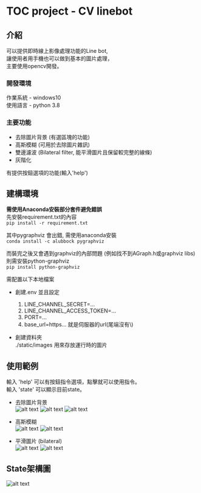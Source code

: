 # TOC project - CV linebot
## 介紹
可以提供即時線上影像處理功能的Line bot,    
讓使用者用手機也可以做到基本的圖片處理，  
主要使用opencv開發。

### 開發環境
作業系統 - windows10  
使用語言 - python 3.8

### 主要功能
* 去除圖片背景 (有選區塊的功能)
* 高斯模糊 (可用於去除圖片雜訊)
* 雙邊濾波 (Bilateral filter, 能平滑圖片且保留較完整的線條)
* 灰階化

有提供按鈕選項的功能(輸入'help')

## 建構環境
**需使用Anaconda安裝部分套件避免錯誤**  
先安裝requirement.txt的內容  
`pip install -r requirement.txt`

其中pygraphviz  會出錯, 需使用anaconda安裝  
`conda install -c alubbock pygraphviz`

而裝完之後又會遇到graphviz的內部問題 (例如找不到AGraph.h或graphviz libs)  
則需安裝python-graphviz  
`pip install python-graphviz`  

需配置以下本地檔案
* 創建.env 並且設定
    1. LINE_CHANNEL_SECRET=...
    2. LINE_CHANNEL_ACCESS_TOKEN=...
    3. PORT=...
    4. base_url=https... 就是伺服器的url(尾端沒有\\)

* 創建資料夾  
    ./static/images 用來存放運行時的圖片

## 使用範例

輸入 'help' 可以有按鈕指令選項，點擊就可以使用指令。  
輸入 'state' 可以顯示目前state。  
* 去除圖片背景  
![alt text](https://github.com/nckuwater/CV-linebot/blob/master/example/rbg1.png?raw=true)
![alt text](https://github.com/nckuwater/CV-linebot/blob/master/example/rbg2.png?raw=true)
![alt text](https://github.com/nckuwater/CV-linebot/blob/master/example/rbg3.png?raw=true)  

* 高斯模糊  
![alt text](https://github.com/nckuwater/CV-linebot/blob/master/example/gau1.png?raw=true)
![alt text](https://github.com/nckuwater/CV-linebot/blob/master/example/gau2.png?raw=true)  

* 平滑圖片 (bilateral)  
![alt text](https://github.com/nckuwater/CV-linebot/blob/master/example/bil1.png?raw=true)
![alt text](https://github.com/nckuwater/CV-linebot/blob/master/example/bil2.png?raw=true)

## State架構圖
![alt text](https://github.com/nckuwater/CV-linebot/blob/master/fsm.png?raw=true)
